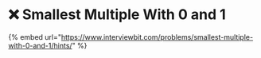 # ❌ Smallest Multiple With 0 and 1

{% embed url="https://www.interviewbit.com/problems/smallest-multiple-with-0-and-1/hints/" %}
